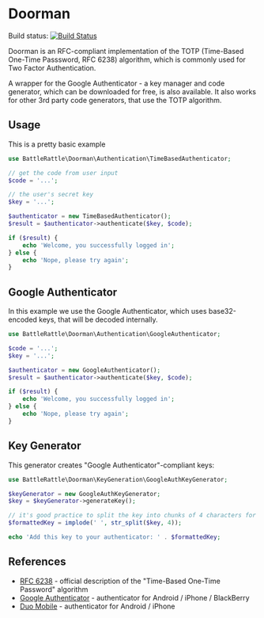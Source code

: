 Doorman
=======

Build status: [![Build Status](https://travis-ci.org/BattleRattle/doorman.png?branch=master)](https://travis-ci.org/BattleRattle/doorman)

Doorman is an RFC-compliant implementation of the TOTP (Time-Based One-Time Passsword, RFC 6238)
algorithm, which is commonly used for Two Factor Authentication.

A wrapper for the Google Authenticator - a key manager and code generator,
which can be downloaded for free, is also available. It also works for other
3rd party code generators, that use the TOTP algorithm.

Usage
-----
This is a pretty basic example
```php
use BattleRattle\Doorman\Authentication\TimeBasedAuthenticator;

// get the code from user input
$code = '...';

// the user's secret key
$key = '...';

$authenticator = new TimeBasedAuthenticator();
$result = $authenticator->authenticate($key, $code);

if ($result) {
    echo 'Welcome, you successfully logged in';
} else {
    echo 'Nope, please try again';
}
```

Google Authenticator
--------------------
In this example we use the Google Authenticator, which uses base32-encoded keys, that will be decoded internally.
```php
use BattleRattle\Doorman\Authentication\GoogleAuthenticator;

$code = '...';
$key = '...';

$authenticator = new GoogleAuthenticator();
$result = $authenticator->authenticate($key, $code);

if ($result) {
    echo 'Welcome, you successfully logged in';
} else {
    echo 'Nope, please try again';
}
```

Key Generator
-------------
This generator creates "Google Authenticator"-compliant keys:
```php
use BattleRattle\Doorman\KeyGeneration\GoogleAuthKeyGenerator;

$keyGenerator = new GoogleAuthKeyGenerator;
$key = $keyGenerator->generateKey();

// it's good practice to split the key into chunks of 4 characters for better readability
$formattedKey = implode(' ', str_split($key, 4));

echo 'Add this key to your authenticator: ' . $formattedKey;
```

References
----------
* [RFC 6238](https://www.ietf.org/rfc/rfc6238.txt) - official description of the "Time-Based One-Time Password" algorithm
* [Google Authenticator](https://support.google.com/accounts/answer/1066447?hl=de) - authenticator for Android / iPhone / BlackBerry
* [Duo Mobile](http://guide.duosecurity.com/third-party-accounts) - authenticator for Android / iPhone